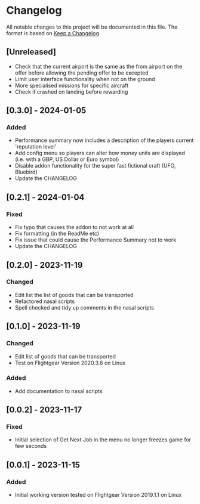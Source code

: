 # Changelog

All notable changes to this project will be documented in this file.
The format is based on [Keep a Changelog](https://keepachangelog.com/en/1.0.0/)

## [Unreleased]

- Check that the current airport is the same as the from airport on the offer before allowing the pending offer to be excepted
- Limit user interface functionality when not on the ground
- More specialised missions for specific aircraft 
- Check if crashed on landing before rewarding
	
## [0.3.0] - 2024-01-05

### Added

- Performance summary now includes a description of the players current 'reputation level'
- Add config menu so players can alter how money units are displayed (i.e. with a GBP, US Dollar or Euro symbol)
- Disable addon functionality for the super fast fictional craft (UFO, Bluebird)
- Update the CHANGELOG 

	
## [0.2.1] - 2024-01-04

### Fixed

- Fix typo that causes the addon to not work at all
- Fix formatting (in the ReadMe etc)
- Fix issue that could cause the Performance Summary not to work
- Update the CHANGELOG 

## [0.2.0] - 2023-11-19

### Changed

- Edit list the list of goods that can be transported
- Refactored nasal scripts
- Spell checked and tidy up comments in the nasal scripts

## [0.1.0] - 2023-11-19

### Changed

- Edit list of goods that can be transported
- Test on Flightgear Version 2020.3.6 on Linux

### Added

- Add documentation to nasal scripts

## [0.0.2] - 2023-11-17

### Fixed

- Initial selection of Get Next Job in the menu no longer freezes game for few seconds

## [0.0.1] - 2023-11-15

### Added

- Initial working version tested on Flightgear Version 2019.1.1 on Linux
